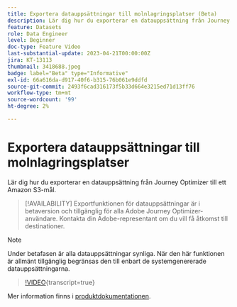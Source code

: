 ```yaml
---
title: Exportera datauppsättningar till molnlagringsplatser (Beta)
description: Lär dig hur du exporterar en datauppsättning från Journey Optimizer till ett Amazon S3-mål.
feature: Datasets
role: Data Engineer
level: Beginner
doc-type: Feature Video
last-substantial-update: 2023-04-21T00:00:00Z
jira: KT-13113
thumbnail: 3418688.jpeg
badge: label="Beta" type="Informative"
exl-id: 66a616da-d917-40f6-b315-76b061e9ddfd
source-git-commit: 2493f6cad316173f5b33d664e3215ed71d13ff76
workflow-type: tm+mt
source-wordcount: '99'
ht-degree: 2%

---
```


# Exportera datauppsättningar till molnlagringsplatser

Lär dig hur du exporterar en datauppsättning från Journey Optimizer till ett Amazon S3-mål.

>[!AVAILABILITY]
>Exportfunktionen för datauppsättningar är i betaversion och tillgänglig för alla Adobe Journey Optimizer-användare. Kontakta din Adobe-representant om du vill få åtkomst till destinationer.

>[!NOTE]
>Under betafasen är alla datauppsättningar synliga. När den här funktionen är allmänt tillgänglig begränsas den till enbart de systemgenererade datauppsättningarna.

>[!VIDEO](https://video.tv.adobe.com/v/3418688/?quality=12&learn=on){transcript=true}

Mer information finns i [produktdokumentationen](https://experienceleague.adobe.com/docs/journey-optimizer/using/data-management/datasets/export-datasets.html?lang=sv-SE).
